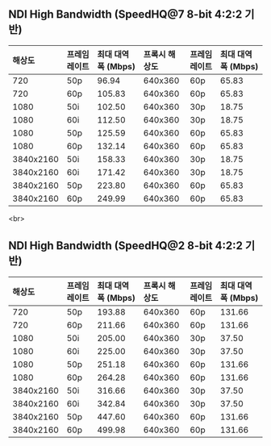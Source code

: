 ## **NDI High Bandwidth (SpeedHQ@7 8-bit 4:2:2 기반)**

| 해상도 | 프레임레이트 | 최대 대역폭 (Mbps) | 프록시 해상도 | 프레임레이트 | 최대 대역폭 (Mbps) |
| :---- | :---- | :---- | :---- | :---- | :---- |
| 720 | 50p | 96.94 | 640x360 | 60p | 65.83 |
| 720 | 60p | 105.83 | 640x360 | 60p | 65.83 |
| 1080 | 50i | 102.50 | 640x360 | 30p | 18.75 |
| 1080 | 60i | 112.50 | 640x360 | 30p | 18.75 |
| 1080 | 50p | 125.59 | 640x360 | 60p | 65.83 |
| 1080 | 60p | 132.14 | 640x360 | 60p | 65.83 |
| 3840x2160 | 50i | 158.33 | 640x360 | 30p | 18.75 |
| 3840x2160 | 60i | 171.42 | 640x360 | 30p | 18.75 |
| 3840x2160 | 50p | 223.80 | 640x360 | 60p | 65.83 |
| 3840x2160 | 60p | 249.99 | 640x360 | 60p | 65.83 |

\<br\>

## **NDI High Bandwidth (SpeedHQ@2 8-bit 4:2:2 기반)**

| 해상도 | 프레임레이트 | 최대 대역폭 (Mbps) | 프록시 해상도 | 프레임레이트 | 최대 대역폭 (Mbps) |
| :---- | :---- | :---- | :---- | :---- | :---- |
| 720 | 50p | 193.88 | 640x360 | 60p | 131.66 |
| 720 | 60p | 211.66 | 640x360 | 60p | 131.66 |
| 1080 | 50i | 205.00 | 640x360 | 30p | 37.50 |
| 1080 | 60i | 225.00 | 640x360 | 30p | 37.50 |
| 1080 | 50p | 251.18 | 640x360 | 60p | 131.66 |
| 1080 | 60p | 264.28 | 640x360 | 60p | 131.66 |
| 3840x2160 | 50i | 316.66 | 640x360 | 30p | 37.50 |
| 3840x2160 | 60i | 342.84 | 640x360 | 30p | 37.50 |
| 3840x2160 | 50p | 447.60 | 640x360 | 60p | 131.66 |
| 3840x2160 | 60p | 499.98 | 640x360 | 60p | 131.66 |

